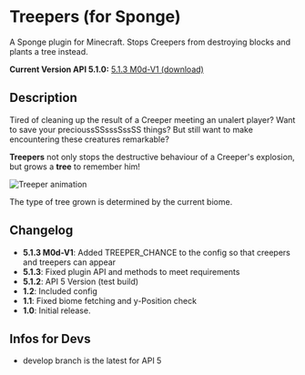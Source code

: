 # Treepers (for Sponge)
A Sponge plugin for Minecraft. Stops Creepers from destroying blocks and plants a tree instead.

**Current Version API 5.1.0:** [5.1.3 M0d-V1 (download)](https://raw.githubusercontent.com/zap0xfce2/treepers-sponge/master/release/Treepers-5.1.3-ZPX-M0d-V1.jar)

## Description
Tired of cleaning up the result of a Creeper meeting an unalert player? Want to save your precioussSSsssSssSS things? But still want to make encountering these creatures remarkable?

**Treepers** not only stops the destructive behaviour of a Creeper's explosion, but grows a **tree** to remember him!

![Treeper animation](https://raw.githubusercontent.com/zap0xfce2/treepers-sponge/master/anim.gif)

The type of tree grown is determined by the current biome.

## Changelog
* **5.1.3 M0d-V1**: Added TREEPER_CHANCE to the config so that creepers and treepers can appear
* **5.1.3**: Fixed plugin API and methods to meet requirements
* **5.1.2**: API 5 Version (test build)
* **1.2**: Included config
* **1.1**: Fixed biome fetching and y-Position check
* **1.0**: Initial release.

## Infos for Devs
* develop branch is the latest for API 5
